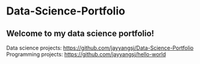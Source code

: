 # Data-Science-Portfolio
## Welcome to my data science portfolio!
Data science projects: https://github.com/jayyangsj/Data-Science-Portfolio <br/>
Programming projects: https://github.com/jayyangsj/hello-world<br/>
